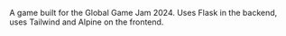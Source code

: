 A game built for the Global Game Jam 2024. Uses Flask in the backend, uses Tailwind and Alpine on the frontend.